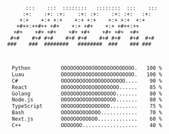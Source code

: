 <div align="center">
<pre><code>
      :::    :::  ::::::::   ::::::::  :::    :::   
     :+:    :+: :+:    :+: :+:    :+: :+:   :+:     
    +:+    +:+ +:+    +:+ +:+    +:+ +:+  +:+       
   +#++:++#++ +#+    +:+ +#+    +:+ +#++:++         
  +#+    +#+ +#+    +#+ +#+    +#+ +#+  +#+         
 #+#    #+# #+#    #+# #+#    #+# #+#   #+#  #+#    
###    ###  ########   ########  ###    ### ###     

</code></pre>

<!--START_SECTION:waka-->

```txt
Python          OOOOOOOOOOOOOOOOOOOOOOOO.   100 %
Luau            OOOOOOOOOOOOOOOOOOOOOOOO.   100 %
C#              OOOOOOOOOOOOOOOOOOOOO....    90 %
React           OOOOOOOOOOOOOOOOOOO......    85 %
Golang          OOOOOOOOOOOOOOOOOO.......    80 %
Node.js         OOOOOOOOOOOOOOOOOO.......    80 %
TypeScript      OOOOOOOOOOOOOOOO.........    75 %
Bash            OOOOOOOOOOOOO............    70 %
Next.js         OOOOOOOOOOOO.............    60 %
C++             OOOOOOO..................    40 %
```

<!--END_SECTION:waka-->
